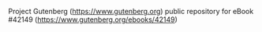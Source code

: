 Project Gutenberg (https://www.gutenberg.org) public repository for eBook #42149 (https://www.gutenberg.org/ebooks/42149)

